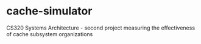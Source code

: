 # cache-simulator
CS320 Systems Architecture - second project measuring the effectiveness of cache subsystem organizations 
